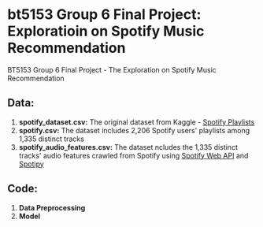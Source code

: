 # bt5153 Group 6 Final Project: Exploratioin on Spotify Music Recommendation
BT5153 Group 6  Final Project - The Exploration on Spotify Music Recommendation

## Data:
1. **spotify_dataset.csv:** The original dataset from Kaggle - [Spotify Playlists](https://www.kaggle.com/datasets/andrewmvd/spotify-playlists)
2. **spotify.csv:** The dataset includes 2,206 Spotify users' playlists among 1,335 distinct tracks
3. **spotify_audio_features.csv:** The dataset ncludes the 1,335 distinct tracks' audio features crawled from Spotify using [Spotify Web API](https://developer.spotify.com/documentation/web-api/reference/#/) and [Spotipy](https://spotipy.readthedocs.io/en/2.19.0/)

## Code:
1. **Data Preprocessing**
2. **Model**
